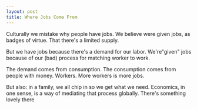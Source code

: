```yaml
---
layout: post
title: Where Jobs Come From
---
```

Culturally we mistake why people have jobs.
We believe were given jobs,
as badges of virtue.
That there's a limited supply.

But we have jobs
because there's a demand for our labor.
We're"given" jobs
because of our (bad) process for matching worker to work.

The demand comes from consumption.
The consumption comes from people with money.
Workers.
More workers is more jobs.

But also:
in a family, we all chip in so we get what we need.
Economics, in one sense, is a way of mediating that process globally.
There's something lovely there
